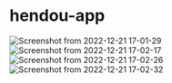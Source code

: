 # hendou-app


![Screenshot from 2022-12-21 17-01-29](https://user-images.githubusercontent.com/34966088/208949300-4447dc5a-2c27-41a2-ba53-95dfeb1b85a3.png)
![Screenshot from 2022-12-21 17-02-17](https://user-images.githubusercontent.com/34966088/208949280-62134d83-21d0-49a8-9670-66da8cf93b1c.png)
![Screenshot from 2022-12-21 17-02-26](https://user-images.githubusercontent.com/34966088/208949253-57b0eecf-bd35-4d2d-8669-bc583821deaf.png)
![Screenshot from 2022-12-21 17-02-32](https://user-images.githubusercontent.com/34966088/208949235-923a1227-48bd-476c-9b08-c9c5603c872c.png)

